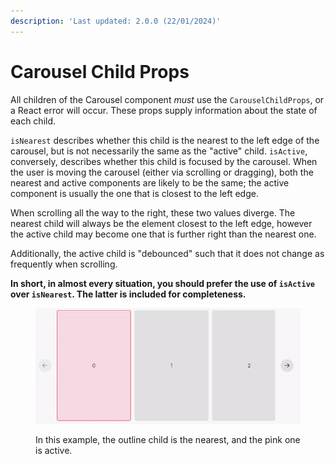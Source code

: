 ```yaml
---
description: 'Last updated: 2.0.0 (22/01/2024)'
---
```


# Carousel Child Props

All children of the Carousel component _must_ use the `CarouselChildProps`, or a React error will occur. These props supply information about the state of each child.

`isNearest` describes whether this child is the nearest to the left edge of the carousel, but is not necessarily the same as the "active" child. `isActive`, conversely, describes whether this child is focused by the carousel. When the user is moving the carousel (either via scrolling or dragging), both the nearest and active components are likely to be the same; the active component is usually the one that is closest to the left edge.

When scrolling all the way to the right, these two values diverge. The nearest child will always be the element closest to the left edge, however the active child may become one that is further right than the nearest one.

Additionally, the active child is "debounced" such that it does not change as frequently when scrolling.

**In short, in almost every situation, you should prefer the use of `isActive` over `isNearest`. The latter is included for completeness.**

<figure><img src="../../.gitbook/assets/ezgif.com-video-to-gif-converted.gif" alt=""><figcaption><p>In this example, the outline child is the nearest, and the pink one is active.</p></figcaption></figure>
